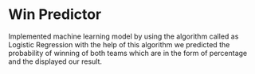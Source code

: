 # Win Predictor
Implemented machine learning model by using the  algorithm  called  as  Logistic Regression with the help of this algorithm we predicted the probability of winning of both teams which are in the form of percentage and the displayed our result.
